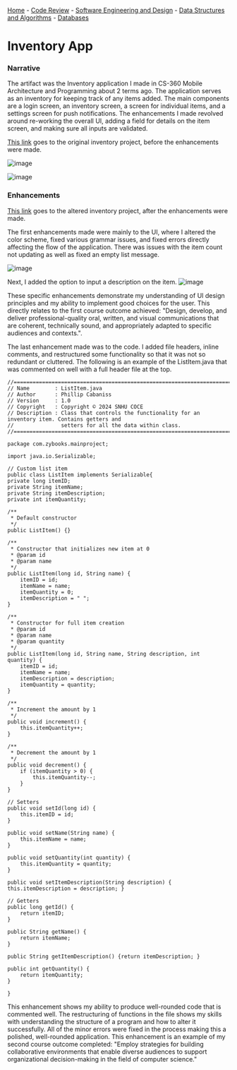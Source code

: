 [Home](README.md) - [Code Review](CodeReview.md) - [Software Engineering and Design](SoftwareEngineering_Design.md) - [Data Structures and Algorithms](DataStructures_Algorithms.md) - [Databases](Database.md)

# Inventory App

### Narrative
The artifact was the Inventory application I made in CS-360 Mobile Architecture and Programming about 2 terms ago. The application serves as an inventory for keeping track of any items added. The main components are a login screen, an inventory screen, a screen for individual items, and a settings screen for push notifications. The enhancements I made revolved around re-working the overall UI, adding a field for details on the item screen, and making sure all inputs are validated. 

[This link](InventoryApp_Original.zip) goes to the original inventory project, before the enhancements were made.

![image](images/original_homeScreen.png)

![image](images/original_item.png)

### Enhancements 
[This link](Artifact1.zip) goes to the altered inventory project, after the enhancements were made.

The first enhancements made were mainly to the UI, where I altered the color scheme, fixed various grammar issues, and fixed errors directly affecting the flow of the application. There was issues with the item count not updating as well as fixed an empty list message. 

![image](images/new_homeScreen.png)

Next, I added the option to input a description on the item. 
![image](images/new_item.png)

These specific enhancements demonstrate my understanding of UI design principles and my ability to implement good choices for the user. This directly relates to the first course outcome achieved: "Design, develop, and deliver professional-quality oral, written, and visual communications that are coherent, technically sound, and appropriately adapted to specific audiences and contexts.". 

The last enhancement made was to the code. I added file headers, inline comments, and restructured some functionality so that it was not so redundant or cluttered. The following is an example of the ListItem.java that was commented on well with a full header file at the top. 



    //============================================================================
    // Name        : ListItem.java
    // Author      : Phillip Cabaniss
    // Version     : 1.0
    // Copyright   : Copyright © 2024 SNHU COCE
    // Description : Class that controls the functionality for an inventory item. Contains getters and
    //               setters for all the data within class.
    //============================================================================

    package com.zybooks.mainproject;

    import java.io.Serializable;

    // Custom list item
    public class ListItem implements Serializable{
    private long itemID;
    private String itemName;
    private String itemDescription;
    private int itemQuantity;

    /**
     * Default constructor
     */
    public ListItem() {}

    /**
     * Constructor that initializes new item at 0
     * @param id
     * @param name
     */
    public ListItem(long id, String name) {
        itemID = id;
        itemName = name;
        itemQuantity = 0;
        itemDescription = " ";
    }

    /**
     * Constructor for full item creation
     * @param id
     * @param name
     * @param quantity
     */
    public ListItem(long id, String name, String description, int quantity) {
        itemID = id;
        itemName = name;
        itemDescription = description;
        itemQuantity = quantity;
    }

    /**
     * Increment the amount by 1
     */
    public void increment() {
        this.itemQuantity++;
    }

    /**
     * Decrement the amount by 1
     */
    public void decrement() {
        if (itemQuantity > 0) {
            this.itemQuantity--;
        }
    }

    // Setters
    public void setId(long id) {
        this.itemID = id;
    }

    public void setName(String name) {
        this.itemName = name;
    }

    public void setQuantity(int quantity) {
        this.itemQuantity = quantity;
    }

    public void setItemDescription(String description) { this.itemDescription = description; }

    // Getters
    public long getId() {
        return itemID;
    }

    public String getName() {
        return itemName;
    }

    public String getItemDescription() {return itemDescription; }

    public int getQuantity() {
        return itemQuantity;
    }

    }
This enhancement shows my ability to produce well-rounded code that is commented well. The restructuring of functions in the file shows my skills with understanding the structure of a program and how to alter it successfully. All of the minor errors were fixed in the process making this a polished, well-rounded application. This enhancement is an example of my second course outcome completed: "Employ strategies for building collaborative environments that enable diverse audiences to support organizational decision-making in the field of computer science."

